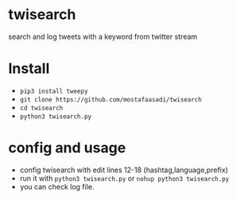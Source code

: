 # twisearch
search and log tweets with a keyword from twitter stream

# Install
- `pip3 install tweepy`
- `git clone https://github.com/mostafaasadi/twisearch`
- `cd twisearch`
- `python3 twisearch.py`

# config and usage
- config twisearch with edit lines 12-18 (hashtag,language,prefix)
- run it with `python3 twisearch.py` or `nohup python3 twisearch.py`
- you can check log file.
